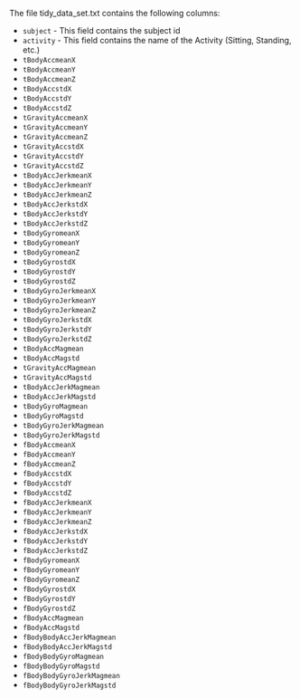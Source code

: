 The file tidy_data_set.txt contains the following columns:

- `subject` - This field contains the subject id
- `activity` - This field contains the name of the Activity (Sitting, Standing, etc.)
- `tBodyAccmeanX`
- `tBodyAccmeanY`
- `tBodyAccmeanZ`
- `tBodyAccstdX`
- `tBodyAccstdY`
- `tBodyAccstdZ`
- `tGravityAccmeanX`
- `tGravityAccmeanY`
- `tGravityAccmeanZ`
- `tGravityAccstdX`
- `tGravityAccstdY`
- `tGravityAccstdZ`
- `tBodyAccJerkmeanX`
- `tBodyAccJerkmeanY`
- `tBodyAccJerkmeanZ`
- `tBodyAccJerkstdX`
- `tBodyAccJerkstdY`
- `tBodyAccJerkstdZ`
- `tBodyGyromeanX`
- `tBodyGyromeanY`
- `tBodyGyromeanZ`
- `tBodyGyrostdX`
- `tBodyGyrostdY`
- `tBodyGyrostdZ`
- `tBodyGyroJerkmeanX`
- `tBodyGyroJerkmeanY`
- `tBodyGyroJerkmeanZ`
- `tBodyGyroJerkstdX`
- `tBodyGyroJerkstdY`
- `tBodyGyroJerkstdZ`
- `tBodyAccMagmean`
- `tBodyAccMagstd`
- `tGravityAccMagmean`
- `tGravityAccMagstd`
- `tBodyAccJerkMagmean`
- `tBodyAccJerkMagstd`
- `tBodyGyroMagmean`
- `tBodyGyroMagstd`
- `tBodyGyroJerkMagmean`
- `tBodyGyroJerkMagstd`
- `fBodyAccmeanX`
- `fBodyAccmeanY`
- `fBodyAccmeanZ`
- `fBodyAccstdX`
- `fBodyAccstdY`
- `fBodyAccstdZ`
- `fBodyAccJerkmeanX`
- `fBodyAccJerkmeanY`
- `fBodyAccJerkmeanZ`
- `fBodyAccJerkstdX`
- `fBodyAccJerkstdY`
- `fBodyAccJerkstdZ`
- `fBodyGyromeanX`
- `fBodyGyromeanY`
- `fBodyGyromeanZ`
- `fBodyGyrostdX`
- `fBodyGyrostdY`
- `fBodyGyrostdZ`
- `fBodyAccMagmean`
- `fBodyAccMagstd`
- `fBodyBodyAccJerkMagmean`
- `fBodyBodyAccJerkMagstd`
- `fBodyBodyGyroMagmean`
- `fBodyBodyGyroMagstd`
- `fBodyBodyGyroJerkMagmean`
- `fBodyBodyGyroJerkMagstd`

